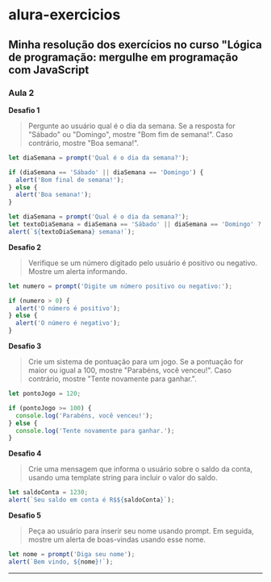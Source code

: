 # alura-exercicios

Minha resolução dos exercícios no curso "Lógica de programação: mergulhe em programação com JavaScript
-----------
### Aula 2

**Desafio 1**
> Pergunte ao usuário qual é o dia da semana. Se a resposta for "Sábado" ou "Domingo", mostre "Bom fim de semana!". Caso contrário, mostre "Boa semana!".

```js
let diaSemana = prompt('Qual é o dia da semana?');

if (diaSemana == 'Sábado' || diaSemana == 'Domingo') {
  alert('Bom final de semana!');
} else {
  alert('Boa semana!');
}
```

```js
let diaSemana = prompt('Qual é o dia da semana?');
let textoDiaSemana = diaSemana == 'Sábado' || diaSemana == 'Domingo' ? 'Bom fim de' : 'Boa';
alert(`${textoDiaSemana} semana!`);
```

**Desafio 2**
> Verifique se um número digitado pelo usuário é positivo ou negativo. Mostre um alerta informando.

```js
let numero = prompt('Digite um número positivo ou negativo:');

if (numero > 0) {
  alert('O número é positivo');
} else {
  alert('O número é negativo');
}
```

**Desafio 3**
> Crie um sistema de pontuação para um jogo. Se a pontuação for maior ou igual a 100, mostre "Parabéns, você venceu!". Caso contrário, mostre "Tente novamente para ganhar.".

```js
let pontoJogo = 120;

if (pontoJogo >= 100) {
  console.log('Parabéns, você venceu!');
} else {
  console.log('Tente novamente para ganhar.');
}
```

**Desafio 4**
> Crie uma mensagem que informa o usuário sobre o saldo da conta, usando uma template string para incluir o valor do saldo.

```js
let saldoConta = 1230;
alert(`Seu saldo em conta é R$${saldoConta}`);
```

**Desafio 5**
> Peça ao usuário para inserir seu nome usando prompt. Em seguida, mostre um alerta de boas-vindas usando esse nome.

```js
let nome = prompt('Diga seu nome');
alert(`Bem vindo, ${nome}!`);

```
-------------
